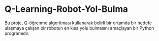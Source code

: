 # Q-Learning-Robot-Yol-Bulma
Bu proje, Q-öğrenme algoritması kullanarak belirli bir ortamda bir hedefe ulaşmaya çalışan bir robotun en kısa yolu bulmasını amaçlayan bir Python programıdır.

